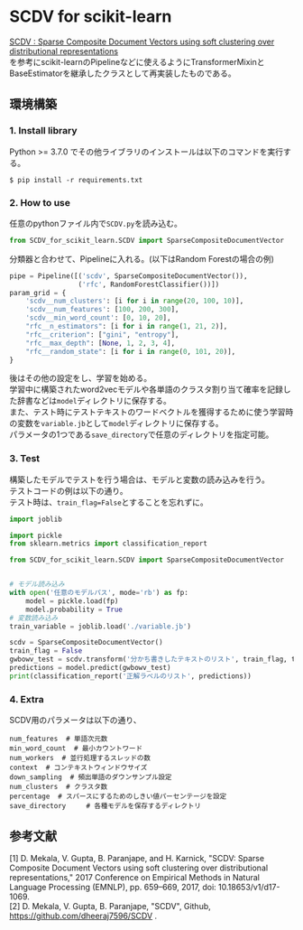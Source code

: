 # SCDV for scikit-learn
[SCDV : Sparse Composite Document Vectors using soft clustering over distributional representations](https://www.aclweb.org/anthology/D17-1069/)  
を参考にscikit-learnのPipelineなどに使えるようにTransformerMixinとBaseEstimatorを継承したクラスとして再実装したものである。  


## 環境構築
### 1. Install library
Python >= 3.7.0 でその他ライブラリのインストールは以下のコマンドを実行する。  
```shell script
$ pip install -r requirements.txt
```


### 2. How to use
任意のpythonファイル内で`SCDV.py`を読み込む。
```python
from SCDV_for_scikit_learn.SCDV import SparseCompositeDocumentVector
```
分類器と合わせて、Pipelineに入れる。(以下はRandom Forestの場合の例)  
```python
pipe = Pipeline([('scdv', SparseCompositeDocumentVector()),
                 ('rfc', RandomForestClassifier())])
param_grid = {
    'scdv__num_clusters': [i for i in range(20, 100, 10)],
    'scdv__num_features': [100, 200, 300],
    'scdv__min_word_count': [0, 10, 20],
    "rfc__n_estimators": [i for i in range(1, 21, 2)],
    "rfc__criterion": ["gini", "entropy"],
    "rfc__max_depth": [None, 1, 2, 3, 4],
    "rfc__random_state": [i for i in range(0, 101, 20)],
}
```
後はその他の設定をし、学習を始める。  
学習中に構築されたword2vecモデルや各単語のクラスタ割り当て確率を記録した辞書などは`model`ディレクトリに保存する。  
また、テスト時にテストテキストのワードベクトルを獲得するために使う学習時の変数を`variable.jb`として`model`ディレクトリに保存する。  
パラメータの1つである`save_directory`で任意のディレクトリを指定可能。  


### 3. Test
構築したモデルでテストを行う場合は、モデルと変数の読み込みを行う。  
テストコードの例は以下の通り。  
テスト時は、`train_flag=False`とすることを忘れずに。  
```python
import joblib

import pickle
from sklearn.metrics import classification_report

from SCDV_for_scikit_learn.SCDV import SparseCompositeDocumentVector


# モデル読み込み
with open('任意のモデルパス', mode='rb') as fp:
    model = pickle.load(fp)
    model.probability = True
# 変数読み込み
train_variable = joblib.load('./variable.jb')

scdv = SparseCompositeDocumentVector()
train_flag = False
gwbowv_test = scdv.transform('分かち書きしたテキストのリスト', train_flag, train_variable)
predictions = model.predict(gwbowv_test)
print(classification_report('正解ラベルのリスト', predictions))
```


### 4. Extra
SCDV用のパラメータは以下の通り、
```
num_features  # 単語次元数
min_word_count  # 最小カウントワード
num_workers  # 並行処理するスレッドの数
context  # コンテキストウィンドウサイズ
down_sampling  # 頻出単語のダウンサンプル設定
num_clusters  # クラスタ数
percentage  # スパースにするためのしきい値パーセンテージを設定
save_directory     # 各種モデルを保存するディレクトリ
```


## 参考文献
[1] D. Mekala, V. Gupta, B. Paranjape, and H. Karnick, "SCDV: Sparse Composite Document Vectors using soft clustering over distributional representations," 2017 Conference on Empirical Methods in Natural Language Processing (EMNLP), pp. 659–669, 2017, doi: 10.18653/v1/d17-1069.  
[2] D. Mekala, V. Gupta, B. Paranjape, "SCDV", Github, https://github.com/dheeraj7596/SCDV .